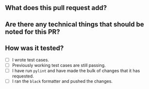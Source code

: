 <!-- Please make your title somewhere around 5 words. -->
<!-- Please do a squash merge in this repository so that we have a succinct commit history on the main branch. -->
## What does this pull request add?

## Are there any technical things that should be noted for this PR?

## How was it tested?
- [ ] I wrote test cases.
- [ ] Previously working test cases are still passing.
- [ ] I have run `pylint` and have made the bulk of changes that it has requested.
- [ ] I ran the `black` formatter and pushed the changes.
